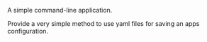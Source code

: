A simple command-line application.

Provide a very simple method to use yaml files for saving an apps configuration.

